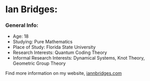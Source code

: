# Ian Bridges: 

### General Info: 
- Age: 18
- Studying: Pure Mathematics 
- Place of Study: Florida State University
- Research Interests: Quantum Coding Theory
- Informal Research Interests: Dynamical Systems, Knot Theory, Geometric Group Theory

Find more information on my website, [iannbridges.com](https://iannbridges.com)
